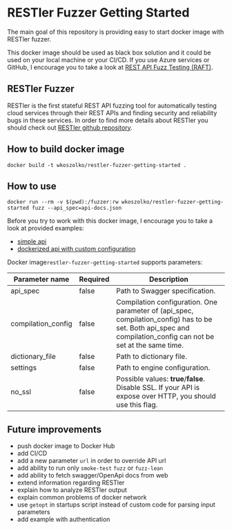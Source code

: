 # RESTler Fuzzer Getting Started 

The main goal of this repository is providing easy to start docker image with RESTler fuzzer.

This docker image should be used as black box solution and it could be used on your local machine or your CI/CD. 
If you use Azure services or GitHub, I encourage you to take a look at [REST API Fuzz Testing (RAFT)](https://github.com/microsoft/rest-api-fuzz-testing). 

## RESTler Fuzzer

RESTler is the first stateful REST API fuzzing tool for automatically testing cloud services through their REST APIs and finding security and reliability bugs in these services.
In order to find more details about RESTler you should check out [RESTler github repository](https://github.com/microsoft/restler-fuzzer).

## How to build docker image
```shell script
docker build -t wkoszolko/restler-fuzzer-getting-started .
```
## How to use

```shell script
docker run --rm -v $(pwd):/fuzzer:rw wkoszolko/restler-fuzzer-getting-started fuzz --api_spec=api-docs.json
```

Before you try to work with this docker image, I encourage you to take a look at provided examples:
- [simple api](examples/simple-api-without-additional-configuration/README.md)
- [dockerized api with custom configuration](examples/custom-dictionary-and-engine-configuration/README.md)

Docker image`restler-fuzzer-getting-started` supports parameters:

| Parameter name | Required  | Description |
|-------|----|---|
| api_spec | false | Path to Swagger specification. |
| compilation_config | false | Compilation configuration. One parameter of (api_spec, compilation_config) has to be set. Both api_spec and compilation_config can not be set at the same time. |
| dictionary_file | false | Path to dictionary file. |
| settings | false | Path to engine configuration. |
| no_ssl | false | Possible values: **true**/**false**. Disable SSL. If your API is expose over HTTP, you should use this flag. |
## Future improvements

- push docker image to Docker Hub
- add CI/CD
- add a new parameter `url` in order to override API url
- add ability to run only `smoke-test` `fuzz` or `fuzz-lean`
- add ability to fetch swagger/OpenApi docs from web
- extend information regarding RESTler
- explain how to analyze RESTler output
- explain common problems of docker network 
- use `getopt` in startups script instead of custom code for parsing input parameters 
- add example with authentication


   
